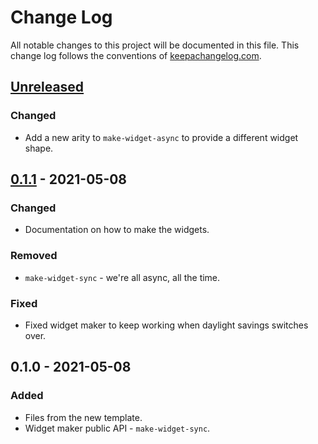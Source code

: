 # Change Log
All notable changes to this project will be documented in this file. This change log follows the conventions of [keepachangelog.com](http://keepachangelog.com/).

## [Unreleased]
### Changed
- Add a new arity to `make-widget-async` to provide a different widget shape.

## [0.1.1] - 2021-05-08
### Changed
- Documentation on how to make the widgets.

### Removed
- `make-widget-sync` - we're all async, all the time.

### Fixed
- Fixed widget maker to keep working when daylight savings switches over.

## 0.1.0 - 2021-05-08
### Added
- Files from the new template.
- Widget maker public API - `make-widget-sync`.

[Unreleased]: https://sourcehost.site/your-name/programming-clojure/compare/0.1.1...HEAD
[0.1.1]: https://sourcehost.site/your-name/programming-clojure/compare/0.1.0...0.1.1
